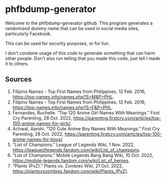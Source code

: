 # phfbdump-generator

Welcome to the phfbdump-generator github. This program generates a randomized dummy name that can be used in social media sites, particularly Facebook. 

This can be used for security purposes, or for fun.

I don't condone usage of this code to generate something that can harm other people. Don't also run telling that you made this code, just tell I made it to others.

## Sources

1. Filipino Names - Top First Names from Philippines. 12 Feb. 2016, https://top-names.info/names.php?S=M&P=PHL.
2. Filipino Names - Top First Names from Philippines. 12 Feb. 2016, https://top-names.info/names.php?S=F&P=PHL.
3. Fernandes, Ruchelle. “Top 120 Anime Girl Names WIth Meanings.” First Cry Parenting, 28 Oct. 2022, https://parenting.firstcry.com/articles/top-100-anime-names-for-girls/.
4. Achwal, Aarohi. “120 Cute Anime Boy Names With Meanings.” First Cry Parenting, 28 Oct. 2022, https://parenting.firstcry.com/articles/top-100-anime-names-for-boys/.
5. “List of Champions.” League of Legends Wiki, 1 Nov. 2022, https://leagueoflegends.fandom.com/wiki/List_of_champions.
6. “List of Champions.” Mobile Legends Bang Bang Wiki, 10 Oct. 2022, https://mobile-legends.fandom.com/wiki/List_of_heroes.
7. “Plants (PvZ).” Plants vs. Zombies Wiki, 21 Oct. 2022, https://plantsvszombies.fandom.com/wiki/Plants_(PvZ).


